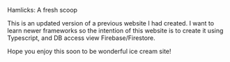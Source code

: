 Hamlicks: A fresh scoop

This is an updated version of a previous website I had created. I want to learn newer frameworks so the intention of this website is to create it using Typescript, and DB access view Firebase/Firestore.

Hope you enjoy this soon to be wonderful ice cream site!
